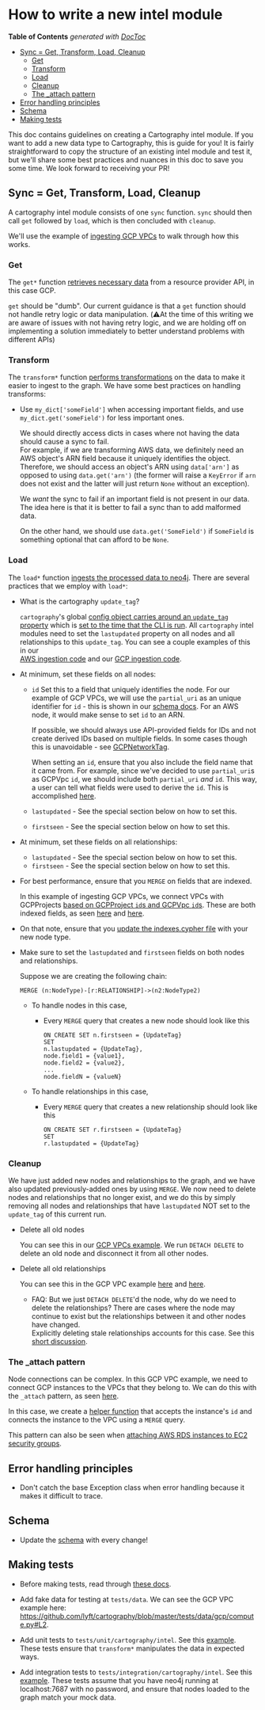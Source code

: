 # How to write a new intel module
<!-- START doctoc generated TOC please keep comment here to allow auto update -->
<!-- DON'T EDIT THIS SECTION, INSTEAD RE-RUN doctoc TO UPDATE -->
**Table of Contents**  *generated with [DocToc](https://github.com/thlorenz/doctoc)*

- [Sync = Get, Transform, Load, Cleanup](#sync--get-transform-load-cleanup)
  - [Get](#get)
  - [Transform](#transform)
  - [Load](#load)
  - [Cleanup](#cleanup)
  - [The _attach pattern](#the-_attach-pattern)
- [Error handling principles](#error-handling-principles)
- [Schema](#schema)
- [Making tests](#making-tests)

<!-- END doctoc generated TOC please keep comment here to allow auto update -->

This doc contains guidelines on creating a Cartography intel module.  If you want to add a new data type to Cartography, 
this is guide for you!  It is fairly straightforward to copy the structure of an existing intel module and test it,
but we'll share some best practices and nuances in this doc to save you some time.  We look forward to receiving your PR!  


## Sync = Get, Transform, Load, Cleanup

A cartography intel module consists of one `sync` function.  `sync` should then call `get` followed by `load`, which is 
then concluded with `cleanup`.  

We'll use the example of [ingesting GCP VPCs](https://github.com/lyft/cartography/blob/master/cartography/intel/gcp/compute.py#L875)
to walk through how this works.

### Get

The `get*` function [retrieves necessary data](https://github.com/lyft/cartography/blob/8d60311a10156cd8aa16de7e1fe3e109cc3eca0f/cartography/intel/gcp/compute.py#L98) 
from a resource provider API, in this case GCP.  

`get` should be "dumb".  Our current guidance is that a `get` function should not handle retry logic or data 
manipulation. (⚠️At the time of this writing we are aware of issues with not having retry logic, and we are holding off
on implementing a solution immediately to better understand problems with different APIs) 

### Transform

The `transform*` function [performs transformations](https://github.com/lyft/cartography/blob/8d60311a10156cd8aa16de7e1fe3e109cc3eca0f/cartography/intel/gcp/compute.py#L193) 
on the data to make it easier to ingest to the graph.  We have some best practices on handling transforms:

- Use `my_dict['someField']` when accessing important fields, and use `my_dict.get('someField')` for less important ones.

    We should directly access dicts in cases where not having the data should cause a sync to fail.  
    For example, if we are transforming AWS data, we definitely need an AWS object's ARN field because it uniquely 
    identifies the object.  Therefore, we should access an object's ARN using `data['arn']` as opposed to
    using `data.get('arn')` (the former will raise a `KeyError` if `arn` does not exist and the latter will just return 
    `None` without an exception).  
    
    We _want_ the sync to fail if an important field is not present in our data.  The idea here is that
    it is better to fail a sync than to add malformed data.

    On the other hand, we should use `data.get('SomeField')` if `SomeField` is something optional that can afford to be `None`.  


### Load

The `load*` function [ingests the processed data to neo4j](https://github.com/lyft/cartography/blob/8d60311a10156cd8aa16de7e1fe3e109cc3eca0f/cartography/intel/gcp/compute.py#L442).
There are several practices that we employ with `load*`:

- What is the cartography `update_tag`?

    `cartography`'s global [config object carries around an `update_tag` property](https://github.com/lyft/cartography/blob/8d60311a10156cd8aa16de7e1fe3e109cc3eca0f/cartography/cli.py#L91-L98) which is 
    [set to the time that the CLI is run](https://github.com/lyft/cartography/blob/8d60311a10156cd8aa16de7e1fe3e109cc3eca0f/cartography/sync.py#L131-L134).
    All `cartography` intel modules need to set the `lastupdated` property on all nodes and all relationships to this 
    `update_tag`.  You can see a couple examples of this in our  
    [AWS ingestion code](https://github.com/lyft/cartography/blob/8d60311a10156cd8aa16de7e1fe3e109cc3eca0f/cartography/intel/aws/__init__.py#L106) and our 
    [GCP ingestion code](https://github.com/lyft/cartography/blob/8d60311a10156cd8aa16de7e1fe3e109cc3eca0f/cartography/intel/gcp/__init__.py#L134).  


- At minimum, set these fields on all nodes:
    - `id`
        Set this to a field that uniquely identifies the node.  For our example of GCP VPCs, we will use the `partial_uri`
        as an unique identifier for `id` - this is shown in our 
        [schema docs](https://github.com/lyft/cartography/blob/8d60311a10156cd8aa16de7e1fe3e109cc3eca0f/docs/schema/gcp.md#gcpvpc).
        For an AWS node, it would make sense to set `id` to an ARN.  
        
        If possible, we should always use API-provided fields for IDs and not create derived IDs based on multiple fields.
        In some cases though this is unavoidable - 
        see [GCPNetworkTag](https://github.com/lyft/cartography/blob/8d60311a10156cd8aa16de7e1fe3e109cc3eca0f/docs/schema/gcp.md#gcpnetworktag).
        
        When setting an `id`, ensure that you also include the field name that it came from.  For example, since we've 
        decided to use `partial_uri`s as GCPVpc `id`,  we should include both `partial_uri` _and_ `id`.  This way, 
        a user can tell what fields were used to derive the `id`.  This is accomplished [here](https://github.com/lyft/cartography/blob/8d60311a10156cd8aa16de7e1fe3e109cc3eca0f/cartography/intel/gcp/compute.py#L455-L457).
        
    - `lastupdated` - See the special section below on how to set this.
    - `firstseen` - See the special section below on how to set this.
    
- At minimum, set these fields on all relationships:
    - `lastupdated` - See the special section below on how to set this.
    - `firstseen` - See the special section below on how to set this.
    
- For best performance, ensure that you `MERGE` on fields that are indexed.  

    In this example of ingesting GCP VPCs, we connect VPCs with GCPProjects 
    [based on GCPProject `id`s and GCPVpc `id`s](https://github.com/lyft/cartography/blob/8d60311a10156cd8aa16de7e1fe3e109cc3eca0f/cartography/intel/gcp/compute.py#L451).
    These are both indexed fields, as seen [here](https://github.com/lyft/cartography/blob/8d60311a10156cd8aa16de7e1fe3e109cc3eca0f/cartography/data/indexes.cypher#L45)
    and [here](https://github.com/lyft/cartography/blob/8d60311a10156cd8aa16de7e1fe3e109cc3eca0f/cartography/data/indexes.cypher#L42).
    
- On that note, ensure that you [update the indexes.cypher file](https://github.com/lyft/cartography/blob/8d60311a10156cd8aa16de7e1fe3e109cc3eca0f/cartography/data/indexes.cypher)
  with your new node type.


- Make sure to set the `lastupdated` and `firstseen` fields on both nodes and relationships.

    Suppose we are creating the following chain:
    
    ```cypher
    MERGE (n:NodeType)-[r:RELATIONSHIP]->(n2:NodeType2)
    ```
    
    - To handle nodes in this case,
    
        - Every `MERGE` query that creates a new node should look like this
        
            ```cypher
            ON CREATE SET n.firstseen = {UpdateTag}
            SET
            n.lastupdated = {UpdateTag},
            node.field1 = {value1},
            node.field2 = {value2},
            ...
            node.fieldN = {valueN}
            ```
        
    - To handle relationships in this case,
    
        - Every `MERGE` query that creates a new relationship should look like this
    
            ```cypher
            ON CREATE SET r.firstseen = {UpdateTag}
            SET
            r.lastupdated = {UpdateTag}
            ```



### Cleanup

We have just added new nodes and relationships to the graph, and we have also updated previously-added ones
by using `MERGE`.  We now need to delete nodes and relationships that no longer exist, and we do this by simply removing
all nodes and relationships that have `lastupdated` NOT set to the `update_tag` of this current run.

- Delete all old nodes

    You can see this in our [GCP VPCs example](https://github.com/lyft/cartography/blob/8d60311a10156cd8aa16de7e1fe3e109cc3eca0f/cartography/data/jobs/cleanup/gcp_compute_vpc_cleanup.json#L4).
    We run `DETACH DELETE` to delete an old node and disconnect it from all other nodes.
    
 - Delete all old relationships
 
    You can see this in the GCP VPC example [here](https://github.com/lyft/cartography/blob/8d60311a10156cd8aa16de7e1fe3e109cc3eca0f/cartography/data/jobs/cleanup/gcp_compute_vpc_cleanup.json#L10)
    and [here](https://github.com/lyft/cartography/blob/8d60311a10156cd8aa16de7e1fe3e109cc3eca0f/cartography/data/jobs/cleanup/gcp_compute_vpc_cleanup.json#L16).
    
    - FAQ: But we just `DETACH DELETE`'d the node, why do we need to delete the relationships?
        There are cases where the node may continue to exist but the relationships between it and other nodes have changed.  
        Explicitly deleting stale relationships accounts for this case.
        See this [short discussion](https://github.com/lyft/cartography/pull/124/files#r312277725).
        
        
### The _attach pattern

Node connections can be complex.  In this GCP VPC example, we need to connect GCP instances to the VPCs that 
they belong to.  We can do this with the `_attach` pattern, as seen [here](https://github.com/lyft/cartography/blob/8d60311a10156cd8aa16de7e1fe3e109cc3eca0f/cartography/intel/gcp/compute.py#L439).

In this case, we create a [helper function](https://github.com/lyft/cartography/blob/8d60311a10156cd8aa16de7e1fe3e109cc3eca0f/cartography/intel/gcp/compute.py#L660) 
that accepts the instance's `id` and connects the instance to the VPC using a `MERGE` query.

This pattern can also be seen when [attaching AWS RDS instances to EC2 security groups](https://github.com/lyft/cartography/blob/8d60311a10156cd8aa16de7e1fe3e109cc3eca0f/cartography/intel/aws/rds.py#L108).


## Error handling principles

- Don't catch the base Exception class when error handling because it makes it difficult to trace.


## Schema

- Update the [schema](https://github.com/lyft/cartography/tree/8d60311a10156cd8aa16de7e1fe3e109cc3eca0f/docs/schema) 
with every change!

## Making tests

- Before making tests, read through [these docs](developer-guide.md).

- Add fake data for testing at `tests/data`.  We can see 
the GCP VPC example here: https://github.com/lyft/cartography/blob/master/tests/data/gcp/compute.py#L2.

- Add unit tests to `tests/unit/cartography/intel`.  See this [example](https://github.com/lyft/cartography/blob/828ed600f2b14adae9d0b78ef82de0acaf24b86a/tests/unit/cartography/intel/gcp/test_compute.py).
  These tests ensure that `transform*` manipulates the data in expected ways.

- Add integration tests to  `tests/integration/cartography/intel`.  See this [example](https://github.com/lyft/cartography/blob/master/tests/integration/cartography/intel/gcp/test_compute.py).
  These tests assume that you have neo4j running at localhost:7687 with no password, and ensure that nodes loaded to the 
  graph match your mock data. 
